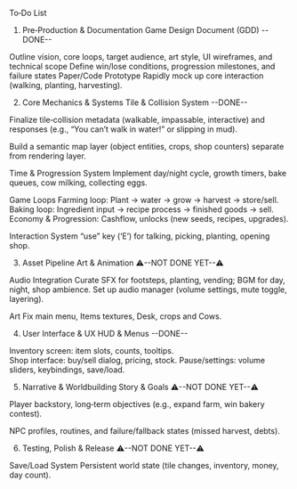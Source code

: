 To‑Do List

1. Pre‑Production & Documentation Game Design Document (GDD) --DONE--

Outline vision, core loops, target audience, art style, UI wireframes, and technical scope
Define win/lose conditions, progression milestones, and failure states Paper/Code Prototype
Rapidly mock up core interaction (walking, planting, harvesting).

2. Core Mechanics & Systems Tile & Collision System --DONE--

Finalize tile‐collision metadata (walkable, impassable, interactive)
and responses (e.g., “You can’t walk in water!” or slipping in mud).

Build a semantic map layer (object entities, crops, shop counters) separate from rendering layer.

Time & Progression System
Implement day/night cycle,
growth timers,
bake queues,
cow milking,
collecting eggs.

Game Loops
Farming loop: Plant → water → grow → harvest → store/sell.
Baking loop: Ingredient input → recipe process → finished goods → sell.
Economy & Progression: Cashflow, unlocks (new seeds, recipes, upgrades).

Interaction System “use” key (‘E’) for talking, picking, planting, opening shop.

3. Asset Pipeline Art & Animation ⚠️--NOT DONE YET--⚠️

Audio Integration
Curate SFX for footsteps, planting, vending; BGM for day, night, shop ambience.
Set up audio manager (volume settings, mute toggle, layering).

Art
Fix main menu, Items textures, Desk, crops and Cows.

4. User Interface & UX HUD & Menus --DONE--

Inventory screen: item slots, counts, tooltips.  
Shop interface: buy/sell dialog, pricing, stock.
Pause/settings: volume sliders, keybindings, save/load.

5. Narrative & Worldbuilding Story & Goals ⚠️--NOT DONE YET--⚠️

Player backstory, long‑term objectives (e.g., expand farm, win bakery contest).

NPC profiles, routines, and failure/fallback states (missed harvest, debts).

6. Testing, Polish & Release ⚠️--NOT DONE YET--⚠️

Save/Load System
Persistent world state (tile changes, inventory, money, day count).
